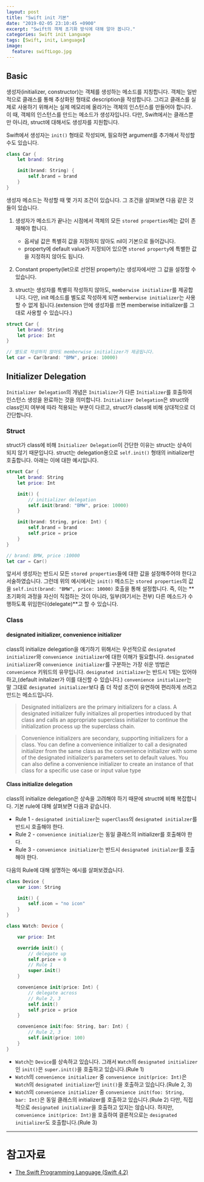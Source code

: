 ```yaml
---
layout: post
title: "Swift init 기본"
date: "2019-02-05 23:10:45 +0900"
excerpt: "Swift의 객체 초기화 방식에 대해 알아 봅니다."
categories: Swift init Language
tags: [Swift, init, Language]
image:
  feature: swiftLogo.jpg
---
```


## Basic

생성자(initializer, constructor)는 객체를 생성하는 메소드를 지칭합니다. 객체는 일반적으로 클래스를 통해 추상화된 형태로 description을 작성합니다. 그리고 클래스를 실제로 사용하기 위해서는 실제 메모리에 올라가는 객체의 인스턴스를 만들어야 합니다. 이 때, 객체의 인스턴스를 만드는 메소드가 생성자입니다. 다만, Swift에서는 클래스뿐만 아니라, struct에 대해서도 생성자를 지원합니다.

Swift에서 생성자는 `init()` 형태로 작성되며, 필요하면 argument를 추가해서 작성할 수도 있습니다.

```swift
class Car {
    let brand: String

    init(brand: String) {
        self.brand = brand
    }
}
```

생성자 메소드는 작성할 때 몇 가지 조건이 있습니다. 그 조건을 살펴보면 다음 같은 것들이 있습니다.

1. 생성자가 메소드가 끝나는 시점에서 객체의 모든 `stored properties`에는 값이 존재해야 합니다.
    * 옵셔널 값은 특별히 값을 지정하지 않아도 nil이 기본으로 들어갑니다.
    * property에 default value가 지정되어 있으면 `stored property`에 특별한 값을 지정하지 않아도 됩니다.

2. Constant property(let으로 선언된 property)는 생성자에서만 그 값을 설정할 수 있습니다.

3. struct는 생성자를 특별히 작성하지 않아도, `memberwise initializer`를 제공합니다. 다만, init 메소드를 별도로 작성하게 되면 `memberwise initializer`는 사용할 수 없게 됩니다.(extension 안에 생성자를 쓰면 memberwise initializer를 그대로 사용할 수 있습니다.)

```swift
struct Car {
    let brand: String
    let price: Int
}

// 별도로 작성하지 않아도 memberwise initializer가 제공됩니다.
let car = Car(brand: "BMW", price: 10000)
```

## Initializer Delegation

`Initializer Delegation`의 개념은 `Initializer`가 다른 `Initializer`를 호출하여 인스턴스 생성을 완료하는 것을 의미합니다. `Initializer Delegation`은 struct와 class인지 여부에 따라 적용되는 부분이 다르고, struct가 class에 비해 상대적으로 더 간단합니다.

### Struct

struct가 class에 비해 `Initializer Delegation`이 간단한 이유는 struct는 상속이 되지 않기 때문입니다. struct는 delegation용으로 `self.init()` 형태의 initializer만 호출합니다. 아래는 이에 대한 예시입니다.

```swift
struct Car {
    let brand: String
    let price: Int

    init() {
        // initializer delegation
        self.init(brand: "BMW", price: 10000)
    }

    init(brand: String, price: Int) {
        self.brand = brand
        self.price = price
    }
}

// brand: BMW, price :10000
let car = Car()
```

앞서서 생성자는 반드시 모든 `stored properties`들에 대한 값을 설정해주어야 한다고 서술하였습니다. 그런데 위의 예시에서는 `init()` 메소드는 `stored properties`의 값을 `self.init(brand: "BMW", price: 10000)` 호출을 통해 설정합니다. 즉, 이는 **초기화의 과정을 자신이 직접하는 것이 아니라, 일부(여기서는 전부) 다른 메소드가 수행하도록 위임한다(delegate)**고 할 수 있습니다.

### Class

#### designated initializer, convenience initializer

class의 initialize delegation을 얘기하기 위해서는 우선적으로 `designated initializer`와 `convenience initializer`에 대한 이해가 필요합니다. `designated initializer`와 `convenience initializer`를 구분하는 가장 쉬운 방법은 `convenience` 키워드의 유무입니다. `designated initializer`는 반드시 1개는 있어야 하고,(default initalizer가 이를 대신할 수 있습니다.) `convenience initializer`는 말 그대로 `designated initializer`보다 좀 더 작성 조건이 유연하여 편리하게 쓰려고 만드는 메소드입니다.

> Designated initializers are the primary initializers for a class. A designated initializer fully initializes all properties introduced by that class and calls an appropriate superclass initializer to continue the initialization process up the superclass chain.

> Convenience initializers are secondary, supporting initializers for a class. You can define a convenience initializer to call a designated initializer from the same class as the convenience initializer with some of the designated initializer’s parameters set to default values. You can also define a convenience initializer to create an instance of that class for a specific use case or input value type

#### Class initialize delegation

class의 initialize delegation은 상속을 고려해야 하기 때문에 struct에 비해 복잡합니다. 기본 rule에 대해 살펴보면 다음과 같습니다.

* Rule 1 - `designated initializer`는 `superClass`의 `designated initialzer`를 반드시 호출해야 한다.
* Rule 2 - `convenience initializer`는 동일 클래스의 initializer를 호출해야 한다.
* Rule 3 - `convenience initializer`는 반드시 `designated initialzer`를 호출해야 한다.

다음의 Rule에 대해 설명하는 예시를 살펴보겠습니다.

```swift
class Device {
    var icon: String

    init() {
        self.icon = "no icon"
    }
}

class Watch: Device {

    var price: Int

    override init() {
        // delegate up
        self.price = 0
        // Rule 1
        super.init()
    }

    convenience init(price: Int) {
        // delegate across
        // Rule 2, 3
        self.init()
        self.price = price
    }

    convenience init(foo: String, bar: Int) {
        // Rule 2, 3
        self.init(price: 100)
    }
}
```

* `Watch`는 `Device`를 상속하고 있습니다. 그래서 `Watch`의 `designated initializer`인 `init()`은 `super.init()`을 호출하고 있습니다.(Rule 1)
* `Watch`의 `convenience initializer` 중 `convenience init(price: Int)`은 `Watch`의 `designated initializer`인 `init()`을 호출하고 있습니다.(Rule 2, 3)
* `Watch`의 `convenience initializer` 중 `convenience init(foo: String, bar: Int)`은 동일 클래스의 initializer를 호출하고 있습니다.(Rule 2) 다만, 직접적으로 `designated initializer`을 호출하고 있지는 않습니다. 하지만, `convenience init(price: Int)`을 호출하여 결론적으로는 `designated initializer`도 호출합니다.(Rule 3)

---

# 참고자료

* [The Swift Programming Language (Swift 4.2)](https://itunes.apple.com/kr/book/the-swift-programming-language-swift-4-2/id881256329?mt=11)